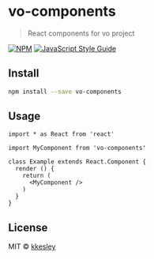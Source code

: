 # vo-components

> React components for vo project

[![NPM](https://img.shields.io/npm/v/vo-components.svg)](https://www.npmjs.com/package/vo-components) [![JavaScript Style Guide](https://img.shields.io/badge/code_style-standard-brightgreen.svg)](https://standardjs.com)

## Install

```bash
npm install --save vo-components
```

## Usage

```tsx
import * as React from 'react'

import MyComponent from 'vo-components'

class Example extends React.Component {
  render () {
    return (
      <MyComponent />
    )
  }
}
```

## License

MIT © [kkesley](https://github.com/kkesley)
